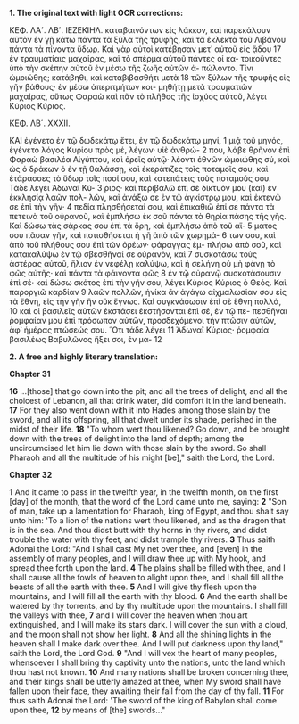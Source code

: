 **1. The original text with light OCR corrections:**

ΚΕΦ. ΛΑ´. ΛΒ´.                                                                ΙΕΖΕΚΙΗΛ.
καταβαινόντων εἰς λάκκον, καὶ παρεκάλουν αὐτὸν ἐν γῇ κάτω
πάντα τὰ ξύλα τῆς τρυφῆς, καὶ τὰ ἐκλεκτὰ τοῦ Λιβάνου πάντα
τὰ πίνοντα ὕδωρ. Καὶ γὰρ αὐτοὶ κατέβησαν μετ᾿ αὐτοῦ εἰς ᾅδου 17
ἐν τραυματίαις μαχαίρας, καὶ τὸ σπέρμα αὐτοῦ πάντες οἱ κα-
τοικοῦντες ὑπὸ τὴν σκέπην αὐτοῦ ἐν μέσω τῆς ζωῆς αὐτῶν ἀ-
πώλοντο. Τίνι ὡμοιώθης; κατάβηθι, καὶ καταβιβασθήτι μετὰ 18
τῶν ξύλων τῆς τρυφῆς εἰς γῆν βάθους· ἐν μέσω ἀπεριτμήτων κοι-
μηθήτῃ μετὰ τραυματιῶν μαχαίρας, οὕτως Φαραὼ καὶ πᾶν τὸ
πλῆθος τῆς ἰσχύος αὐτοῦ, λέγει Κύριος Κύριος.

ΚΕΦ. ΛΒ´. XXXII.

ΚΑΙ ἐγένετο ἐν τῷ δωδεκάτῳ ἔτει, ἐν τῷ δωδεκάτῳ μηνί, 1
μιᾷ τοῦ μηνός, ἐγένετο λόγος Κυρίου πρὸς μέ, λέγων· υἱὲ ἀνθρώ- 2
που, λάβε θρῆνον ἐπὶ Φαραὼ βασιλέα Αἰγύπτου, καὶ ἐρεῖς αὐτῷ·
λέοντι ἐθνῶν ὡμοιώθης σύ, καὶ ὡς ὁ δράκων ὁ ἐν τῇ θαλάσσῃ, καὶ
ἐκεράτιζες τοῖς ποταμοῖς σου, καὶ ἐτάρασσες τὸ ὕδωρ τοῖς ποσί
σου, καὶ κατεπάτεις τοὺς ποταμούς σου. Τάδε λέγει Ἀδωναῖ Κύ- 3
ριος· καὶ περιβαλῶ ἐπὶ σὲ δίκτυόν μου (καὶ) ἐν ἐκκλησίᾳ λαῶν πολ-
λῶν, καὶ ἀνάξω σε ἐν τῷ ἀγκίστρῳ μου, καὶ ἐκτενῶ σε ἐπὶ τὴν γῆν· 4
πεδία πλησθήσεταί σου, καὶ ἐπικαθιῶ ἐπί σε πάντα τὰ πετεινὰ τοῦ
οὐρανοῦ, καὶ ἐμπλήσω ἐκ σοῦ πάντα τὰ θηρία πάσης τῆς γῆς.
Καὶ δώσω τὰς σάρκας σου ἐπὶ τὰ ὄρη, καὶ ἐμπλήσω ἀπὸ τοῦ αἵ- 5
ματος σου πᾶσαν γῆν, καὶ ποτισθήσεται ἡ γῆ ἀπὸ τῶν χωρημά- 6
των σου, καὶ ἀπὸ τοῦ πλήθους σου ἐπὶ τῶν ὀρέων· φάραγγας ἐμ-
πλήσω ἀπὸ σοῦ, καὶ κατακαλύψω ἐν τῷ σβεσθῆναί σε οὐρανὸν, καὶ 7
συσκοτάσω τοὺς ἀστέρας αὐτοῦ, ἥλιον ἐν νεφέλῃ καλύψω, καὶ ἡ
σελήνη οὐ μὴ φάνῃ τὸ φῶς αὐτῆς· καὶ πάντα τὰ φάινοντα φῶς 8
ἐν τῷ οὐρανῷ συσκοτάσουσιν ἐπὶ σέ· καὶ δώσω σκότος ἐπὶ τὴν
γῆν σου, λέγει Κύριος Κύριος ὁ Θεός. Καὶ παροργιῶ καρδίαν 9
λαῶν πολλῶν, ἡνίκα ἂν ἀγάγω αἰχμαλωσίαν σου εἰς τὰ ἔθνη,
εἰς τὴν γῆν ἣν οὐκ ἔγνως. Καὶ συγκνάσωσιν ἐπὶ σὲ ἔθνη πολλά, 10
καὶ οἱ βασιλεῖς αὐτῶν ἐκστάσει ἐκστήσονται ἐπὶ σέ, ἐν τῷ πε-
πεσθῆναι ῥομφαίαν μου ἐπὶ πρόσωπον αὐτῶν, προσδεχόμενοι
τὴν πτῶσιν αὐτῶν, ἀφ᾿ ἡμέρας πτώσεώς σου. ῞Οτι τάδε λέγει 11
Ἀδωναῖ Κύριος· ῥομφαία βασιλέως Βαβυλῶνος ἥξει σοι, ἐν μα- 12

**2. A free and highly literary translation:**

**Chapter 31**

**16** ...[those] that go down into the pit; and all the trees of delight, and all the choicest of Lebanon, all that drink water, did comfort it in the land beneath.
**17** For they also went down with it into Hades among those slain by the sword, and all its offspring, all that dwelt under its shade, perished in the midst of their life.
**18** "To whom wert thou likened? Go down, and be brought down with the trees of delight into the land of depth; among the uncircumcised let him lie down with those slain by the sword. So shall Pharaoh and all the multitude of his might [be]," saith the Lord, the Lord.

**Chapter 32**

**1** And it came to pass in the twelfth year, in the twelfth month, on the first [day] of the month, that the word of the Lord came unto me, saying:
**2** "Son of man, take up a lamentation for Pharaoh, king of Egypt, and thou shalt say unto him: 'To a lion of the nations wert thou likened, and as the dragon that is in the sea. And thou didst butt with thy horns in thy rivers, and didst trouble the water with thy feet, and didst trample thy rivers.
**3** Thus saith Adonai the Lord: "And I shall cast My net over thee, and [even] in the assembly of many peoples, and I will draw thee up with My hook, and spread thee forth upon the land.
**4** The plains shall be filled with thee, and I shall cause all the fowls of heaven to alight upon thee, and I shall fill all the beasts of all the earth with thee.
**5** And I will give thy flesh upon the mountains, and I will fill all the earth with thy blood.
**6** And the earth shall be watered by thy torrents, and by thy multitude upon the mountains. I shall fill the valleys with thee,
**7** and I will cover the heaven when thou art extinguished, and I will make its stars dark. I will cover the sun with a cloud, and the moon shall not show her light.
**8** And all the shining lights in the heaven shall I make dark over thee. And I will put darkness upon thy land," saith the Lord, the Lord God.
**9** "And I will vex the heart of many peoples, whensoever I shall bring thy captivity unto the nations, unto the land which thou hast not known.
**10** And many nations shall be broken concerning thee, and their kings shall be utterly amazed at thee, when My sword shall have fallen upon their face, they awaiting their fall from the day of thy fall.
**11** For thus saith Adonai the Lord: 'The sword of the king of Babylon shall come upon thee,
**12** by means of [the] swords..."